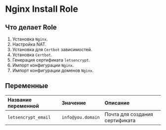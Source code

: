 # Nginx Install Role
## Что делает Role
1. Установка `Nginx`.
2. Настройка NAT.
3. Установка для `Certbot` зависимостей. 
4. Установка `Certbot`.
5. Генерация сертификата `letsencrypt`.
6. Импорт конфигурации `Nginx`.
7. Импорт конфигурации доменов `Nginx`.

## Переменные

| Название переменной | Значение | Описание |
| :--- | :--- | :--- |
| `letsencrypt_email` | `info@you.domain` | Почта для создания сертификата |